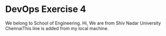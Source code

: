 # DevOps Exercise 4
We belong to School of Engineering.
Hi, We are from Shiv Nadar University ChennaiThis line is added from my local machine.
